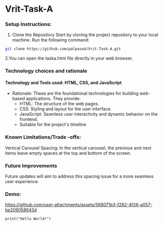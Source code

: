 # Vrit-Task-A

### Setup Instructions:
1. Clone the Repository
Start by cloning the project repository to your local machine. Run the following command:
```bash
git clone https://github.com/palpasa4/Vrit-Task-A.git
```
2.You can open the taska.html file directly in your web browser.

### Technology choices and rationale
#### Technology and Tools used: HTML, CSS, and JavaScript
- Rationale:
  These are the foundational technologies for building web-based applications. They provide:
  - HTML: The structure of the web pages.
  - CSS: Styling and layout for the user interface.
  - JavaScript: Seamless user interactivity and dynamic behavior on the frontend.
  - Suitable for the project's timeline

### Known Limitations/Trade -offs:
Vertical Carousel Spacing:
In the vertical carousel, the previous and next items leave empty spaces at the top and bottom of the screen.

### Future Improvements
Future updates will aim to address this spacing issue for a more seamless user experience.

### Demo:
https://github.com/user-attachments/assets/568071b3-f282-4f26-a057-be209058643d

```print("Hello World!")```
